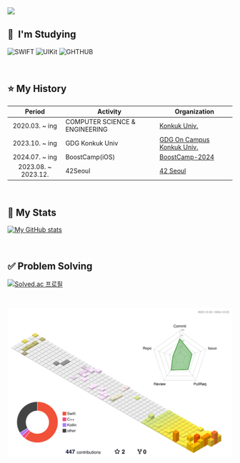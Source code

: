 
<img src="https://capsule-render.vercel.app/api?type=waving&color=auto&height=200&section=header&text=Seong-Geun🐥&fontSize=90" />


<h2> 🚀 &nbsp;I'm Studying</h2>
<p align="left">
 <img src="https://img.shields.io/badge/Swift-FA7343?style=for-the-badge&logo=swift&logoColor=white" alt="SWIFT" height="30"/>
 <img src="https://img.shields.io/badge/UIkit-2396F3?style=for-the-badge&logo=UIkit&logoColor=white" alt="UIKit" height="30"/>
 <img src="https://img.shields.io/badge/GitHub-100000?style=for-the-badge&logo=github&logoColor=white" alt="GHTHUB" height="30"/>
</p>

<br>

## ⭐️ My History
|Period|Activity|Organization|
|:-:|---|---|
|2020.03. ~ ing|COMPUTER SCIENCE & ENGINEERING|[Konkuk Univ.]([http://imc.sejong.ac.kr/](https://cse.konkuk.ac.kr/cse/9948/subview.do))|
|2023.10. ~ ing|GDG Konkuk Univ|[GDG On Campus Konkuk Univ.](https://github.com/gdsc-konkuk)|
|2024.07. ~ ing|BoostCamp(iOS)|[BoostCamp-2024](https://boostcamp.connect.or.kr/)|
|2023.08. ~ 2023.12.|42Seoul|[42 Seoul](https://42seoul.kr/seoul42/main/view)
<br>

<div align=left><h2>📶 My Stats</h2>
 
[![My GitHub stats](https://github-readme-stats.vercel.app/api?username=ParkSeongGeun)](https://github.com/anuraghazra/github-readme-stats)

<br>

<div align=left><h2>✅ Problem Solving</h2>

[![Solved.ac
프로필](http://mazassumnida.wtf/api/generate_badge?boj=phd0801)](https://solved.ac/phd0801)

<br>

![](./profile-3d-contrib/profile-season-animate.svg)
